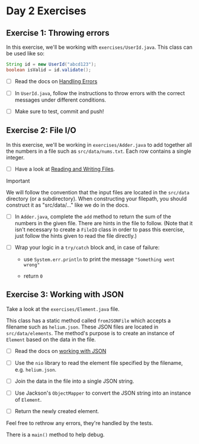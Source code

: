 # Day 2 Exercises

## Exercise 1: Throwing errors

In this exercise, we'll be working with `exercises/UserId.java`. This class can
be used like so:

```java
String id = new UserId("abcd123");
boolean isValid = id.validate();
```

- [ ] Read the docs on
      [Handling Errors](https://tech-docs.corndel.com/java/handling-errors.html)

- [ ] In `UserId.java`, follow the instructions to throw errors with the correct
      messages under different conditions.

- [ ] Make sure to test, commit and push!

## Exercise 2: File I/O

In this exercise, we'll be working in `exercises/Adder.java` to add together all
the numbers in a file such as `src/data/nums.txt`. Each row contains a single
integer.

- [ ] Have a look at
      [Reading and Writing Files](https://tech-docs.corndel.com/java/file-io.html).

> [!IMPORTANT]
>
> We will follow the convention that the input files are located in the
> `src/data` directory (or a subdirectory). When constructing your filepath, you
> should construct it as "src/data/..." like we do in the docs.

- [ ] In `Adder.java`, complete the `add` method to return the sum of the
      numbers in the given file. There are hints in the file to follow. (Note
      that it isn't necessary to create a `FileIO` class in order to pass this
      exercise, just follow the hints given to read the file directly.)

- [ ] Wrap your logic in a `try/catch` block and, in case of failure:

  - use `System.err.println` to print the message `"Something went wrong"`

  - return `0`

## Exercise 3: Working with JSON

Take a look at the `exercises/Element.java` file.

This class has a static method called `fromJSONFile` which accepts a filename
such as `helium.json`. These JSON files are located in `src/data/elements`. The
method's purpose is to create an instance of `Element` based on the data in the
file.

- [ ] Read the docs on
      [working with JSON](https://tech-docs.corndel.com/java/working-with-json.html)

- [ ] Use the `nio` library to read the element file specified by the filename,
      e.g. `helium.json`.

- [ ] Join the data in the file into a single JSON string.

- [ ] Use Jackson's `ObjectMapper` to convert the JSON string into an instance
      of `Element`.

- [ ] Return the newly created element.

Feel free to rethrow any errors, they're handled by the tests.

There is a `main()` method to help debug.
